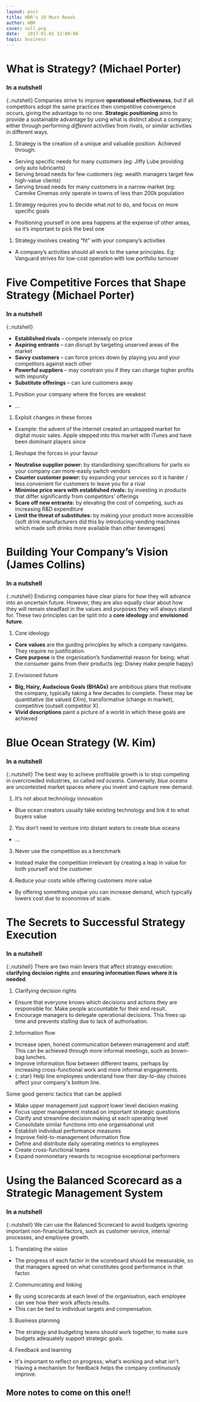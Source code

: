 ```yaml
---
layout: post
title: HBR's 10 Must Reads
author: HBR
cover: null.png
date:   2017-01-01 12:00:00
topic: business
---
```


# What is Strategy? (Michael Porter)

### In a nutshell

{:.nutshell}
Companies strive to improve **operational effectiveness**, but if all
competitors adopt the same practices then competitive convergence
occurs, giving the advantage to no one.
**Strategic positioning** aims to provide a sustainable advantage by
using what is distinct about a company; either through performing
*different* activities from rivals, or *similar* activities in different
ways.

1.  Strategy is the creation of a unique and valuable position. Achieved
    through:
-   Serving specific needs for many customers (eg: Jiffy Lube providing
    only auto lubricants)
-   Serving broad needs for few customers (eg: wealth managers target
    few high-value clients)
-   Serving broad needs for many customers in a narrow market (eg:
    Carmike Cinemas only operate in towns of less than 200k population

1.  Strategy requires you to decide what *not* to do, and focus on more
    specific goals
-   Positioning yourself in one area happens at the expense of other
    areas, so it’s important to pick the best one

1.  Strategy involves creating “fit” with your company’s activities
-   A company’s activities should all work to the same principles. Eg:
    Vanguard strives for low-cost operation with low portfolio turnover

# Five Competitive Forces that Shape Strategy (Michael Porter)

### In a nutshell

{:.nutshell}
- **Established rivals** – compete intensely on price
- **Aspiring entrants** – can disrupt by targeting unserved areas of the
market
- **Savvy customers** – can force prices down by playing you and your
competitors against each other
- **Powerful suppliers** – may constrain you if they can charge higher
profits with impunity
- **Substitute offerings** – can lure customers away

1.  Position your company where the forces are weakest
-   ...

1.  Exploit changes in these forces
-   Example: the advent of the internet created an untapped market for
    digital music sales. Apple stepped into this market with iTunes and
    have been dominant players since

1.  Reshape the forces in your favour
-   **Neutralise supplier power:** by standardising specifications for
    parts so your company can more-easily switch vendors
-   **Counter customer power:** by expanding your services so it is
    harder / less convenient for customers to leave you for a rival
-   **Minimise price wars with established rivals:** by investing in
    products that differ significantly from competitors’ offerings
-   **Scare off new entrants:** by elevating the cost of competing, such
    as increasing R&D expenditure
-   **Limit the threat of substitutes:** by making your product more
    accessible (soft drink manufacturers did this by introducing vending
    machines which made soft drinks more available than other beverages)



# Building Your Company’s Vision (James Collins)

### In a nutshell

{:.nutshell}
Enduring companies have clear plans for how they will advance into an
uncertain future. However, they are also equally clear about how they
will remain steadfast in the values and purposes they will always stand
for. These two principles can be split into a **core ideology** and
**envisioned future**.

1.  Core ideology
-   **Core values** are the guiding principles by which a company
    navigates. They require no justification.
-   **Core purpose** is the organisation’s fundamental reason for being;
    what the consumer gains from their products (eg: Disney make people
    happy)

2.  Envisioned future
-   **Big, Hairy, Audacious Goals (BHAGs)** are ambitious plans that
    motivate the company, typically taking a few decades to complete.
    These may be quantitative (be valued £Xm), transformative (change in
    market), competitive (outsell competitor X).
-   **Vivid descriptions** paint a picture of a world in which these
    goals are achieved



# Blue Ocean Strategy (W. Kim)

### In a nutshell

{:.nutshell}
The best way to achieve profitable growth is to stop competing in overcrowded industries, so called *red oceans*. Conversely, *blue oceans* are uncontested market spaces where you invent and capture new demand.

1.  It’s not about technology innovation
-   Blue ocean creators usually take existing technology and link it to what buyers value

2.  You don’t need to venture into distant waters to create blue oceans
-   ...

3.  ​Never use the competition as a benchmark
-   Instead make the competition irrelevant by creating a leap in value for both yourself and the customer

4.  Reduce your costs while offering customers more value
-   By offering something unique you can increase demand, which typically lowers cost due to economies of scale.



# The Secrets to Successful Strategy Execution

### In a nutshell

{:.nutshell}
There are two main levers that affect strategy execution: **clarifying decision rights** and **ensuring information flows where it is needed**.

1.  Clarifying decision rights
-   Ensure that everyone knows which decisions and actions they are responsible for. Make people accountable for their end result.
-   Encourage managers to delegate operational decisions. This frees up time and prevents stalling due to lack of authorisation.

2.  Information flow
-   Increase open, honest communication between management and staff. This can be achieved through more informal meetings, such as brown-bag lunches.
-   Improve information flow between different teams, perhaps by increasing cross-functional work and more informal engagements.
-   {:.star} Help line employees understand how their day-to-day choices affect your company's bottom line.

Some good generic tactics that can be applied:
-   Make upper management just *support* lower level decision making
-   Focus upper management instead on important strategic questions
-   Clarify and streamline decision making at each operating level
-   Consolidate similar functions into one organisational unit
-   Establish individual performance measures
-   Improve field-to-management information flow
-   Define and distribute daily operating metrics to employees
-   Create cross-functional teams
-   Expand nonmonetary rewards to recognise exceptional performers


# Using the Balanced Scorecard as a Strategic Management System

### In a nutshell

{:.nutshell}
We can use the Balanced Scorecard to avoid budgets ignoring important non-financial factors, such as customer service, internal processes, and employee growth.

1.  Translating the vision
-   The progress of each factor in the scoreboard should be measurable, so that managers agreed on what constitutes good performance in that factor.

2.  Communicating and linking
-   By using scorecards at each level of the organisation, each employee can see how their work affects results.
-   This can be tied to individual targets and compensation.

3.  Business planning
-   The strategy and budgeting teams should work together, to make sure budgets adequately support strategic goals.

4.  Feedback and learning
-   It's important to reflect on progress; what's working and what isn't. Having a mechanism for feedback helps the company continuously improve.

## More notes to come on this one!!